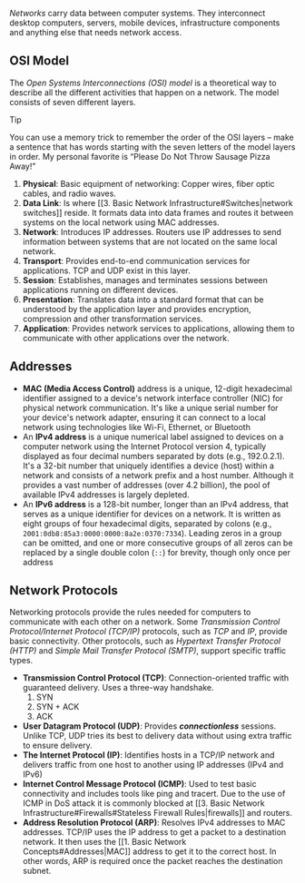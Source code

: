 *Networks* carry data between computer systems. They interconnect desktop computers, servers, mobile devices, infrastructure components and anything else that needs network access.

## OSI Model
The *Open Systems Interconnections (OSI) model* is a theoretical way to describe all the different activities that happen on a network. The model consists of seven different layers.

> [!TIP]
> You can use a memory trick to remember the order of the OSI layers – make a sentence that has words starting with the seven letters of the model layers in order. My personal favorite is “Please Do Not Throw Sausage Pizza Away!”

1. **Physical**: Basic equipment of networking: Copper wires, fiber optic cables, and radio waves.
2. **Data Link**: Is where [[3. Basic Network Infrastructure#Switches|network switches]] reside. It formats data into data frames and routes it between systems on the local network using MAC addresses.
3. **Network**: Introduces IP addresses. Routers use IP addresses to send information between systems that are not located on the same local network. 
4. **Transport**: Provides end-to-end communication services for applications. TCP and UDP exist in this layer.
5. **Session**: Establishes, manages and terminates sessions between applications running on different devices.
6. **Presentation**: Translates data into a standard format that can be understood by the application layer and provides encryption, compression and other transformation services.
7. **Application**: Provides network services to applications, allowing them to communicate with other applications over the network. 

## Addresses
* **MAC (Media Access Control)** address is a unique, 12-digit hexadecimal identifier assigned to a device's network interface controller (NIC) for physical network communication. It's like a unique serial number for your device's network adapter, ensuring it can connect to a local network using technologies like Wi-Fi, Ethernet, or Bluetooth
* An **IPv4 address** is a unique numerical label assigned to devices on a computer network using the Internet Protocol version 4, typically displayed as four decimal numbers separated by dots (e.g., 192.0.2.1). It's a 32-bit number that uniquely identifies a device (host) within a network and consists of a network prefix and a host number. Although it provides a vast number of addresses (over 4.2 billion), the pool of available IPv4 addresses is largely depleted.
* An **IPv6 address** is a 128-bit number, longer than an IPv4 address, that serves as a unique identifier for devices on a network. It is written as eight groups of four hexadecimal digits, separated by colons (e.g., `2001:0db8:85a3:0000:0000:8a2e:0370:7334`). Leading zeros in a group can be omitted, and one or more consecutive groups of all zeros can be replaced by a single double colon (`::`) for brevity, though only once per address

## Network Protocols
Networking protocols provide the rules needed for computers to communicate with each other on a network. Some *Transmission Control Protocol/Internet Protocol (TCP/IP)* protocols, such as *TCP* and *IP*, provide basic connectivity. Other protocols, such as *Hypertext Transfer Protocol (HTTP)* and *Simple Mail Transfer Protocol (SMTP)*, support specific traffic types.

* **Transmission Control Protocol (TCP)**: Connection-oriented traffic with guaranteed delivery. Uses a three-way handshake. 
	1. SYN
	2. SYN + ACK
	3. ACK
* **User Datagram Protocol (UDP)**: Provides ***connectionless*** sessions. Unlike TCP, UDP tries its best to delivery data without using extra traffic to ensure delivery.  
* **The Internet Protocol (IP)**: Identifies hosts in a TCP/IP network and delivers traffic from one host to another using IP addresses (IPv4 and IPv6)
* **Internet Control Message Protocol (ICMP)**: Used to test basic connectivity and includes tools like ping and tracert. Due to the use of ICMP in DoS attack it is commonly blocked at [[3. Basic Network Infrastructure#Firewalls#Stateless Firewall Rules|firewalls]] and routers.  
* **Address Resolution Protocol (ARP)**: Resolves IPv4 addresses to MAC addresses. TCP/IP uses the IP address to get a packet to a destination network. It then uses the [[1. Basic Network Concepts#Addresses|MAC]] address to get it to the correct host. In other words, ARP is required once the packet reaches the destination subnet.
